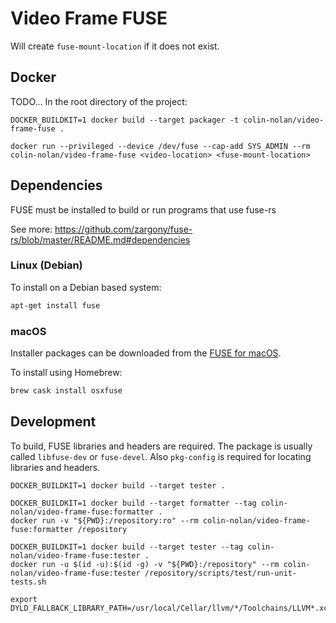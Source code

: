 # Video Frame FUSE

Will create `fuse-mount-location` if it does not exist.


## Docker
TODO...
In the root directory of the project:
```
DOCKER_BUILDKIT=1 docker build --target packager -t colin-nolan/video-frame-fuse .
```

```
docker run --privileged --device /dev/fuse --cap-add SYS_ADMIN --rm colin-nolan/video-frame-fuse <video-location> <fuse-mount-location>
``` 


## Dependencies
FUSE must be installed to build or run programs that use fuse-rs

See more:
https://github.com/zargony/fuse-rs/blob/master/README.md#dependencies

### Linux (Debian)
To install on a Debian based system:
```sh 
apt-get install fuse
```

### macOS
Installer packages can be downloaded from the [FUSE for macOS](https://osxfuse.github.io/).

To install using Homebrew:
```sh
brew cask install osxfuse
```

## Development
To build, FUSE libraries and headers are required. The package is usually called `libfuse-dev` or `fuse-devel`. 
Also `pkg-config` is required for locating libraries and headers.

```
DOCKER_BUILDKIT=1 docker build --target tester .
```

```
DOCKER_BUILDKIT=1 docker build --target formatter --tag colin-nolan/video-frame-fuse:formatter .
docker run -v "${PWD}:/repository:ro" --rm colin-nolan/video-frame-fuse:formatter /repository
```

```
DOCKER_BUILDKIT=1 docker build --target tester --tag colin-nolan/video-frame-fuse:tester .
docker run -u $(id -u):$(id -g) -v "${PWD}:/repository" --rm colin-nolan/video-frame-fuse:tester /repository/scripts/test/run-unit-tests.sh
```

```
export DYLD_FALLBACK_LIBRARY_PATH=/usr/local/Cellar/llvm/*/Toolchains/LLVM*.xctoolchain/usr/lib
```